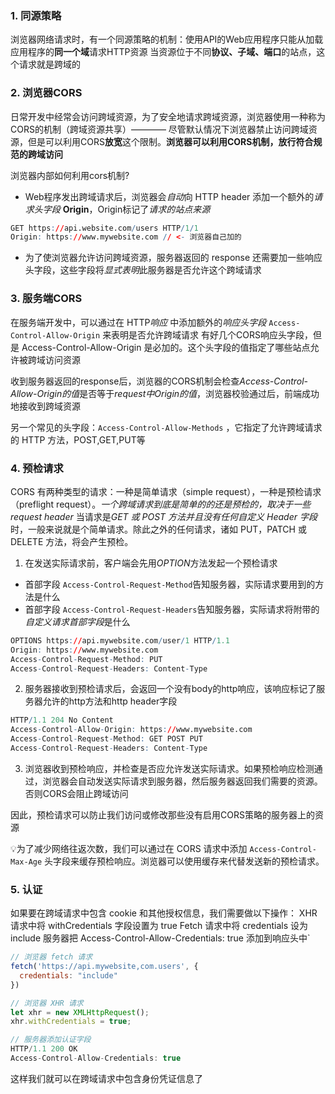 ### 1. 同源策略
浏览器网络请求时，有一个同源策略的机制：使用API的Web应用程序只能从加载应用程序的**同一个域**请求HTTP资源
当资源位于不同**协议、子域、端口**的站点，这个请求就是跨域的

### 2. 浏览器CORS
日常开发中经常会访问跨域资源，为了安全地请求跨域资源，浏览器使用一种称为CORS的机制（跨域资源共享）———— 尽管默认情况下浏览器禁止访问跨域资源，但是可以利用CORS**放宽**这个限制。**浏览器可以利用CORS机制，放行符合规范的跨域访问**

浏览器内部如何利用cors机制?
- Web程序发出跨域请求后，浏览器会*自动*向 HTTP header 添加一个额外的*请求头字段* **Origin**，Origin标记了*请求的站点来源*
```r
GET https://api.website.com/users HTTP/1/1
Origin: https://www.mywebsite.com // <- 浏览器自己加的
```
- 为了使浏览器允许访问跨域资源，服务器返回的 response 还需要加一些响应头字段，这些字段将*显式表明*此服务器是否允许这个跨域请求

### 3. 服务端CORS
在服务端开发中，可以通过在 HTTP*响应* 中添加额外的*响应头字段* `Access-Control-Allow-Origin` 来表明是否允许跨域请求
有好几个CORS响应头字段，但是 Access-Control-Allow-Origin 是必加的。这个头字段的值指定了哪些站点允许被跨域访问资源

收到服务器返回的response后，浏览器的CORS机制会检查*Access-Control-Allow-Origin的值*是否等于*request中Origin的值*，浏览器校验通过后，前端成功地接收到跨域资源

另一个常见的头字段：`Access-Control-Allow-Methods` ，它指定了允许跨域请求的 HTTP 方法，POST,GET,PUT等

### 4. 预检请求
CORS 有两种类型的请求：一种是简单请求（simple request），一种是预检请求（preflight request）。*一个跨域请求到底是简单的的还是预检的，取决于一些 request header*
当请求是*GET 或 POST 方法并且没有任何自定义 Header 字段*时，一般来说就是个简单请求。除此之外的任何请求，诸如 PUT，PATCH 或 DELETE 方法，将会产生预检。

1. 在发送实际请求前，客户端会先用*OPTION*方法发起一个预检请求
- 首部字段 `Access-Control-Request-Method`告知服务器，实际请求要用到的方法是什么
- 首部字段 `Access-Control-Request-Headers`告知服务器，实际请求将附带的*自定义请求首部字段*是什么
```r
OPTIONS https://api.mywebsite.com/user/1 HTTP/1.1
Origin: https://www.mywebsite.com
Access-Control-Request-Method: PUT
Access-Control-Request-Headers: Content-Type
```
2. 服务器接收到预检请求后，会返回一个没有body的http响应，该响应标记了服务器允许的http方法和http header字段
```r
HTTP/1.1 204 No Content
Access-Control-Allow-Origin: https://www.mywebsite.com
Access-Control-Request-Method: GET POST PUT
Access-Control-Request-Headers: Content-Type
```
3. 浏览器收到预检响应，并检查是否应允许发送实际请求。如果预检响应检测通过，浏览器会自动发送实际请求到服务器，然后服务器返回我们需要的资源。否则CORS会阻止跨域访问

因此，预检请求可以防止我们访问或修改那些没有启用CORS策略的服务器上的资源

💡为了减少网络往返次数，我们可以通过在 CORS 请求中添加    `Access-Control-Max-Age` 头字段来缓存预检响应。浏览器可以使用缓存来代替发送新的预检请求。

### 5. 认证
如果要在跨域请求中包含 cookie 和其他授权信息，我们需要做以下操作：
XHR 请求中将 withCredentials 字段设置为 true
Fetch 请求中将 credentials 设为 include
服务器把 Access-Control-Allow-Credentials: true 添加到响应头中`
```js
// 浏览器 fetch 请求
fetch('https://api.mywebsite,com.users', {
  credentials: "include"
})

// 浏览器 XHR 请求
let xhr = new XMLHttpRequest();
xhr.withCredentials = true;

// 服务器添加认证字段
HTTP/1.1 200 OK
Access-Control-Allow-Credentials: true
```
这样我们就可以在跨域请求中包含身份凭证信息了
